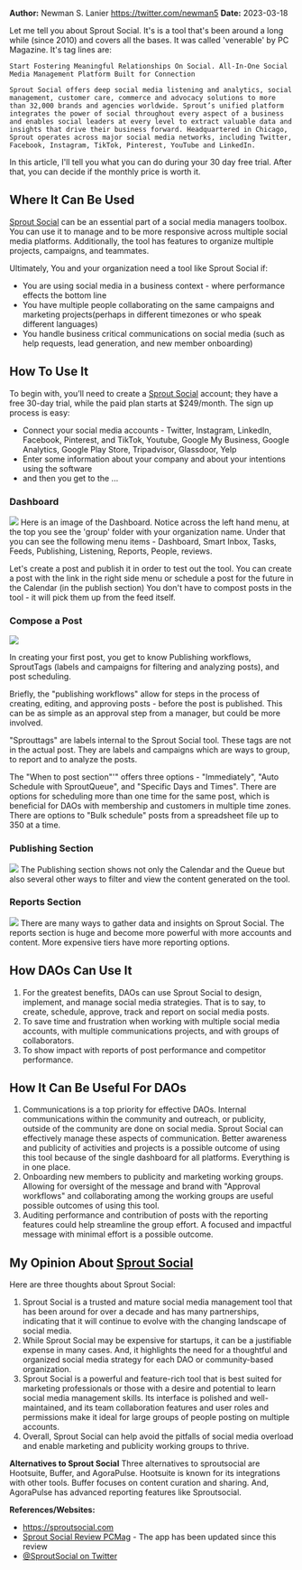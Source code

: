 
**Author:** Newman S. Lanier  https://twitter.com/newman5
**Date:** 2023-03-18

Let me tell you about Sprout Social. It's is a tool that's been around a long while (since 2010) and covers all the bases.  It was called 'venerable' by PC Magazine.  It's tag lines are:
```wrap
Start Fostering Meaningful Relationships On Social. All-In-One Social Media Management Platform Built for Connection 
```

``` wrap
Sprout Social offers deep social media listening and analytics, social management, customer care, commerce and advocacy solutions to more than 32,000 brands and agencies worldwide. Sprout’s unified platform integrates the power of social throughout every aspect of a business and enables social leaders at every level to extract valuable data and insights that drive their business forward. Headquartered in Chicago, Sprout operates across major social media networks, including Twitter, Facebook, Instagram, TikTok, Pinterest, YouTube and LinkedIn.
```

In this article, I'll tell you what you can do during your 30 day free trial.  After that, you can decide if the monthly price is worth it.

## Where It Can Be Used

[Sprout Social](https://sproutsocial.com) can be an essential part of a social media managers toolbox.  You can use it to manage and to be more responsive across multiple social media platforms.  Additionally, the tool has features to organize multiple projects, campaigns, and teammates.  

Ultimately, You and your organization need a tool like Sprout Social if:
- You are using social media in a business context - where performance effects the bottom line
- You have multiple people collaborating on the same campaigns and marketing projects(perhaps in different timezones or who speak different languages)
- You handle business critical communications on social media (such as help requests, lead generation, and new member onboarding)

## How To Use It

To begin with, you’ll need to create a [Sprout Social](https://sproutsocial.com/trial/) account; they have a free 30-day trial, while the paid plan starts at $249/month.  The sign up process is easy: 
- Connect your social media accounts - Twitter, Instagram, LinkedIn, Facebook, Pinterest, and TikTok, Youtube, Google My Business, Google Analytics, Google Play Store, Tripadvisor, Glassdoor, Yelp
- Enter some information about your company and about your intentions using the software
- and then you get to the ...

### Dashboard
![](https://i.imgur.com/vauhS1R.png)
Here is an image of the Dashboard.  Notice across the left hand menu, at the top you see the 'group' folder with your organization name.  Under that you can see the following menu items - Dashboard, Smart Inbox, Tasks, Feeds, Publishing, Listening, Reports, People, reviews. 

Let's create a post and publish it in order to test out the tool. You can create a post with the link in the right side menu or schedule a post for the future in the Calendar (in the publish section)  You don't have to compost posts in the tool - it will pick them up from the feed itself. 

### Compose a Post
![](https://i.imgur.com/Omgo8bf.png)

In creating your first post, you get to know Publishing workflows, SproutTags (labels and campaigns for filtering and analyzing posts),  and post scheduling.

Briefly, the "publishing workflows" allow for steps in the process of creating, editing, and approving posts - before the post is published.  This can be as simple as an approval step from a manager, but could be more involved.

"Sprouttags" are labels internal to the Sprout Social tool.  These tags are not in the actual post. They are labels and campaigns which are ways to group, to report and to analyze the posts.

The "When to post section"'" offers three options - "Immediately", "Auto Schedule with SproutQueue", and "Specific Days and Times".  There are options for scheduling more than one time for the same post, which is beneficial for DAOs with membership and customers in multiple time zones.  There are options to "Bulk schedule" posts from a spreadsheet file up to 350 at a time.

### Publishing Section
![](https://i.imgur.com/O2QuceI.png)
The Publishing section shows not only the Calendar and the Queue but also several other ways to filter and view the content generated on the tool. 


### Reports Section
![](https://i.imgur.com/5fn1WpQ.png)
There are many ways to gather data and insights on Sprout Social.  The reports section is huge and become more powerful with more accounts and content.  More expensive tiers have more reporting options. 


## How DAOs Can Use It

1. For the greatest benefits, DAOs can use Sprout Social to design, implement, and manage social media strategies.   That  is to say,  to create, schedule, approve, track and report on social media posts.  
2. To save time and frustration when working with multiple social media accounts, with multiple communications projects, and with groups of collaborators.  
3. To show impact with reports of post performance and competitor performance.   
    

## How It Can Be Useful For DAOs

1.  Communications is a top priority for effective DAOs.  Internal communications within the community and outreach, or publicity, outside of the community are done on social media.  Sprout Social can effectively manage these aspects of communication.  Better awareness and publicity of activities and projects is a possible outcome of using this tool because of the single dashboard for all platforms.  Everything is in one place.
2.  Onboarding new members to publicity and marketing working groups.  Allowing for oversight of the message and brand with "Approval workflows" and collaborating among the working groups are useful possible outcomes of using this tool.
3. Auditing performance and contribution of posts with the reporting features could help streamline the group effort.  A focused and impactful message with minimal effort is a possible outcome.   
    

## My Opinion About  [Sprout Social](https://sproutsocial.com)
Here are three thoughts about Sprout Social:
1.  Sprout Social is a trusted and mature social media management tool that has been around for over a decade and has many partnerships, indicating that it will continue to evolve with the changing landscape of social media.
2.  While Sprout Social may be expensive for startups, it can be a justifiable expense in many cases. And, it highlights the need for a thoughtful and organized social media strategy for each DAO or community-based organization.
3.  Sprout Social is a powerful and feature-rich tool that is best suited for marketing professionals or those with a desire and potential to learn social media management skills. Its interface is polished and well-maintained, and its team collaboration features and user roles and permissions make it ideal for large groups of people posting on multiple accounts. 
4. Overall, Sprout Social can help avoid the pitfalls of social media overload and enable marketing and publicity working groups to thrive.

**Alternatives to Sprout Social**
Three alternatives to sproutsocial are Hootsuite, Buffer, and AgoraPulse. Hootsuite is known for its integrations with other tools.  Buffer focuses on content curation and sharing.  And, AgoraPulse has advanced reporting features like Sproutsocial.


**References/Websites:**

-   https://sproutsocial.com
-   [Sprout Social Review  PCMag](https://www.pcmag.com/reviews/sprout-social) - The app has been updated since this review
-   [@SproutSocial on Twitter](https://twitter.com/SproutSocial)



